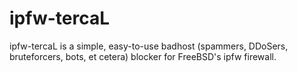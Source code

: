 # ipfw-tercaL
ipfw-tercaL is a simple, easy-to-use badhost (spammers, DDoSers, bruteforcers, bots, et cetera) blocker for FreeBSD's ipfw firewall.
